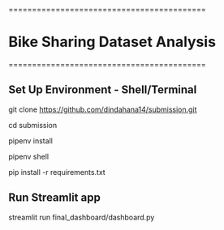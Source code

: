 ==========================================

# Bike Sharing Dataset Analysis

==========================================

## Set Up Environment - Shell/Terminal

git clone https://github.com/dindahana14/submission.git

cd submission

pipenv install

pipenv shell

pip install -r requirements.txt

## Run Streamlit app

streamlit run final_dashboard/dashboard.py

